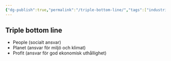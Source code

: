 ```yaml
---
{"dg-publish":true,"permalink":"/triple-bottom-line/","tags":["industriellekonomi"]}
---
```



## Triple bottom line
- People (socialt ansvar)
- Planet (ansvar för miljö och klimat)
- Profit (ansvar för god ekonomisk uthållighet)